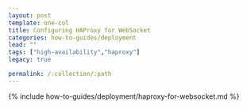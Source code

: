 ```yaml
---
layout: post
template: one-col
title: Configuring HAProxy for WebSocket
categories: how-to-guides/deployment
lead: ""
tags: ["high-availability","haproxy"]
legacy: true

permalink: /:collection/:path
---
```

{% include how-to-guides/deployment/haproxy-for-websocket.md %}